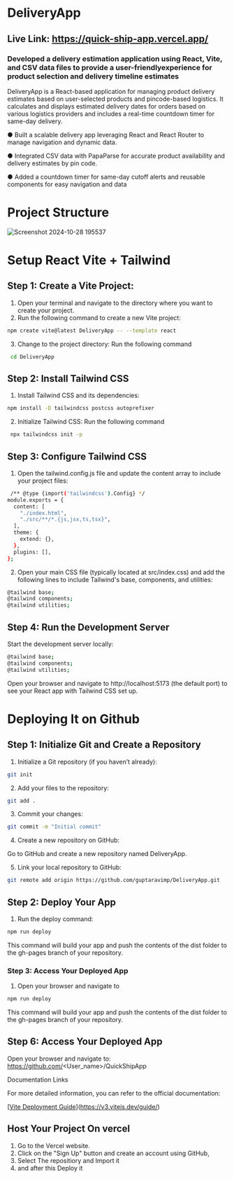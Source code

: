 
# DeliveryApp
## Live Link: https://quick-ship-app.vercel.app/
### Developed a delivery estimation application using React, Vite, and CSV data files to provide a user-friendlyexperience for product selection and delivery timeline estimates

DeliveryApp is a React-based application for managing product delivery estimates based on user-selected products and pincode-based logistics. It calculates and displays estimated delivery dates for orders based on various logistics providers and includes a real-time countdown timer for same-day delivery.

● Built a scalable delivery app leveraging React and React Router to manage navigation and dynamic data.

● Integrated CSV data with PapaParse for accurate product availability and delivery estimates by pin code.

● Added a countdown timer for same-day cutoff alerts and reusable components for easy navigation and data
# Project Structure





![Screenshot 2024-10-28 195537](https://github.com/user-attachments/assets/95d8bfba-df07-4ce2-9284-f296d4d3223d)


# Setup React Vite + Tailwind 
## Step 1: Create a Vite Project:

1. Open your terminal and navigate to the directory where you want to create your project.
2. Run the following command to create a new Vite project:
```bash
npm create vite@latest DeliveryApp -- --template react
```
3. Change to the project directory:
Run the following command 
```bash
 cd DeliveryApp
```
## Step 2: Install Tailwind CSS

1. Install Tailwind CSS and its dependencies:
```bash
npm install -D tailwindcss postcss autoprefixer
```
2. Initialize Tailwind CSS:
Run the following command 
```bash
 npx tailwindcss init -p
```
## Step 3: Configure Tailwind CSS
1. Open the tailwind.config.js file and update the content array to include your project files:
```bash
 /** @type {import('tailwindcss').Config} */
module.exports = {
  content: [
    "./index.html",
    "./src/**/*.{js,jsx,ts,tsx}",
  ],
  theme: {
    extend: {},
  },
  plugins: [],
};

```
2. Open your main CSS file (typically located at src/index.css) and add the following lines to include Tailwind's base, components, and utilities:
```bash
@tailwind base;
@tailwind components;
@tailwind utilities;

```
## Step 4: Run the Development Server
Start the development server locally:
```bash
@tailwind base;
@tailwind components;
@tailwind utilities;
```
Open your browser and navigate to http://localhost:5173 (the default port) to see your React app with Tailwind CSS set up.

# Deploying It on Github 
## Step 1: Initialize Git and Create a Repository
1. Initialize a Git repository (if you haven’t already):
```bash
git init
```
2. Add your files to the repository:
```bash
git add .
```
3. Commit your changes:
```bash
git commit -m "Initial commit"

```
4. Create a new repository on GitHub:

Go to GitHub and create a new repository named DeliveryApp.

5. Link your local repository to GitHub:
```bash
git remote add origin https://github.com/guptaravimp/DeliveryApp.git
```
## Step 2: Deploy Your App
1. Run the deploy command:
```bash
npm run deploy
```
This command will build your app and push the contents of the dist folder to the gh-pages branch of your repository.
### Step 3: Access Your Deployed App
1. Open your browser and navigate to
```bash
npm run deploy
```


This command will build your app and push the contents of the dist folder to the gh-pages branch of your repository.

## Step 6: Access Your Deployed App
Open your browser and navigate to:
https://github.com/<User_name>/QuickShipApp

Documentation Links

For more detailed information, you can refer to the official documentation:

[[Vite Deployment Guide](https://react.dev/learn)](https://v3.vitejs.dev/guide/)

## Host Your Project On vercel 
1. Go to the Vercel website.
2. Click on the "Sign Up" button and create an account using GitHub, 
3. Select The repositiory and Import it 
4. and after this Deploy it 

